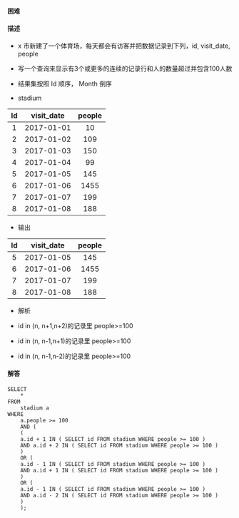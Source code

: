 #### 困难

#### 描述

- x 市新建了一个体育场，每天都会有访客并把数据记录到下列，id, visit_date, people
- 写一个查询来显示有3个或更多的连续的记录行和人的数量超过并包含100人数
- 结果集按照 Id 顺序， Month 倒序

- stadium

|Id    |visit_date  |people    |
| :---: | :----: | :----: | 
| 1    | 2017-01-01 | 10        |
| 2    | 2017-01-02 | 109       |
| 3    | 2017-01-03 | 150       |
| 4    | 2017-01-04 | 99        |
| 5    | 2017-01-05 | 145       |
| 6    | 2017-01-06 | 1455      |
| 7    | 2017-01-07 | 199       |
| 8    | 2017-01-08 | 188       |

- 输出

|Id    |visit_date  |people    |
| :---: | :----: | :----: | 
| 5    | 2017-01-05 | 145       |
| 6    | 2017-01-06 | 1455      |
| 7    | 2017-01-07 | 199       |
| 8    | 2017-01-08 | 188       |

- 解析 

- id in (n, n+1,n+2)的记录里 people>=100
- id in (n, n-1,n+1)的记录里 people>=100
- id in (n, n-1,n-2)的记录里 people>=100


#### 解答

```shell script
SELECT
	* 
FROM
	stadium a 
WHERE
	a.people >= 100 
	AND (
	(
	a.id + 1 IN ( SELECT id FROM stadium WHERE people >= 100 ) 
	AND a.id + 2 IN ( SELECT id FROM stadium WHERE people >= 100 ) 
	) 
	OR (
	a.id - 1 IN ( SELECT id FROM stadium WHERE people >= 100 ) 
	AND a.id + 1 IN ( SELECT id FROM stadium WHERE people >= 100 ) 
	) 
	OR (
	a.id - 1 IN ( SELECT id FROM stadium WHERE people >= 100 ) 
	AND a.id - 2 IN ( SELECT id FROM stadium WHERE people >= 100 ) 
	) 
	);
```